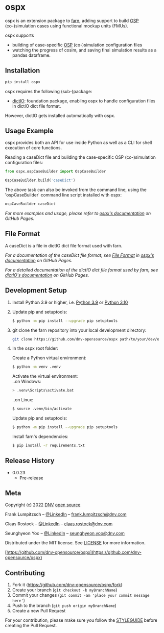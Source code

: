 # ospx
ospx is an extension package to [farn][farn_docs], adding support to build [OSP][osp_docs] (co-)simulation cases using functional mockup units (FMUs).

ospx supports
* building of case-specific [OSP][osp_docs] (co-)simulation configuration files
* watching the progress of cosim, and saving final simulation results as a pandas dataframe.

## Installation
```sh
pip install ospx
```
ospx requires the following (sub-)package:
* [dictIO][dictIO_docs]: foundation package, enabling ospx to handle configuration files in dictIO dict file format.

However, dictIO gets installed automatically with ospx.

## Usage Example

ospx provides both an API for use inside Python as well as a CLI for shell execution of core functions.

Reading a caseDict file and building the case-specific OSP (co-)simulation configuration files:
~~~py
from ospx.ospCaseBuilder import OspCaseBuilder

OspCaseBuilder.build('caseDict')
~~~

The above task can also be invoked from the command line, using the 'ospCaseBuilder' command line script installed with ospx:
~~~sh
ospCaseBuilder caseDict
~~~

_For more examples and usage, please refer to [ospx's documentation][ospx_docs] on GitHub Pages._

## File Format
A caseDict is a file in dictIO dict file format used with farn.

_For a documentation of the caseDict file format, see [File Format](fileFormat.md) in [ospx's documentation][ospx_docs] on GitHub Pages._

_For a detailed documentation of the dictIO dict file format used by farn, see [dictIO's documentation][dictIO_docs] on GitHub Pages._

## Development Setup

1. Install Python 3.9 or higher, i.e. [Python 3.9](https://www.python.org/downloads/release/python-3912/) or [Python 3.10](https://www.python.org/downloads/release/python-3104/)

2. Update pip and setuptools:

    ~~~sh
    $ python -m pip install --upgrade pip setuptools
    ~~~

3. git clone the farn repository into your local development directory:

    ~~~sh
    git clone https://github.com/dnv-opensource/ospx path/to/your/dev/ospx
    ~~~

4. In the ospx root folder:

    Create a Python virtual environment:
    ~~~sh
    $ python -m venv .venv
    ~~~
    Activate the virtual environment: <br>
    ..on Windows:
    ~~~sh
    > .venv\Scripts\activate.bat
    ~~~
    ..on Linux:
    ~~~sh
    $ source .venv/bin/activate
    ~~~
    Update pip and setuptools:
    ~~~sh
    $ python -m pip install --upgrade pip setuptools
    ~~~
    Install farn's dependencies:
    ~~~sh
    $ pip install -r requirements.txt
    ~~~


## Release History

* 0.0.23
    * Pre-release

## Meta

Copyright (c) 2022 [DNV](https://www.dnv.com) [open source](https://github.com/dnv-opensource)

Frank Lumpitzsch – [@LinkedIn](https://www.linkedin.com/in/frank-lumpitzsch-23013196/) – frank.lumpitzsch@dnv.com

Claas Rostock – [@LinkedIn](https://www.linkedin.com/in/claasrostock/?locale=en_US) – claas.rostock@dnv.com

Seunghyeon Yoo – [@LinkedIn](https://www.linkedin.com/in/seunghyeon-yoo-3625173b/) – seunghyeon.yoo@dnv.com

Distributed under the MIT license. See [LICENSE](LICENSE.md) for more information.

[https://github.com/dnv-opensource/ospx](https://github.com/dnv-opensource/ospx)

## Contributing

1. Fork it (<https://github.com/dnv-opensource/ospx/fork>)
2. Create your branch (`git checkout -b myBranchName`)
3. Commit your changes (`git commit -am 'place your commit message here'`)
4. Push to the branch (`git push origin myBranchName`)
5. Create a new Pull Request

For your contribution, please make sure you follow the [STYLEGUIDE](STYLEGUIDE.md) before creating the Pull Request.

<!-- Markdown link & img dfn's -->
[dictIO_docs]: https://dnv-opensource.github.io/dictIO/
[ospx_docs]: https://dnv-opensource.github.io/ospx/
[farn_docs]: https://dnv-opensource.github.io/farn/
[osp_docs]: https://open-simulation-platform.github.io/
